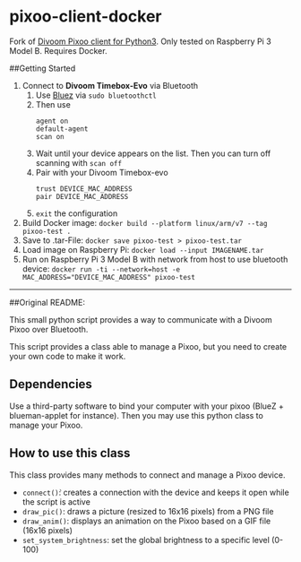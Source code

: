 # pixoo-client-docker

Fork of [Divoom Pixoo client for Python3](https://github.com/virtualabs/pixoo-client).
Only tested on Raspberry Pi 3 Model B. Requires Docker.

##Getting Started

1. Connect to **Divoom Timebox-Evo** via Bluetooth
    1. Use [Bluez](http://www.bluez.org/) via `sudo bluetoothctl`
    2. Then use 
        ```
        agent on 
        default-agent
        scan on
        ```
    3. Wait until your device appears on the list. Then you can turn off scanning with `scan off`
    4. Pair with your Divoom Timebox-evo 
        ```
        trust DEVICE_MAC_ADDRESS
        pair DEVICE_MAC_ADDRESS
        ```
    5. `exit` the configuration
2. Build Docker image:
`docker build --platform linux/arm/v7 --tag pixoo-test .`
3. Save to .tar-File:
`docker save pixoo-test > pixoo-test.tar`
4. Load image on Raspberry Pi:
`docker load --input IMAGENAME.tar`
5. Run on Raspberry Pi 3 Model B with network from host to use bluetooth device:
`docker run -ti --network=host -e MAC_ADDRESS="DEVICE_MAC_ADDRESS" pixoo-test`

---
##Original README:

This small python script provides a way to communicate with a Divoom Pixoo over Bluetooth. 

This script provides a class able to manage a Pixoo, but you need to create your own code to make it work.

## Dependencies

Use a third-party software to bind your computer with your pixoo (BlueZ + blueman-applet for instance).
Then you may use this python class to manage your Pixoo.

## How to use this class

This class provides many methods to connect and manage a Pixoo device.

* `connect()̀`: creates a connection with the device and keeps it open while the script is active
* `draw_pic()`: draws a picture (resized to 16x16 pixels) from a PNG file
* `draw_anim()`: displays an animation on the Pixoo based on a GIF file (16x16 pixels)
* `set_system_brightness`: set the global brightness to a specific level (0-100)


